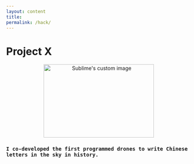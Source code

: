 ```yaml
---
layout: content
title: 
permalink: /hack/
---
```


# Project X

<p align="center">
  <img width="300" height="200" src=https://media.giphy.com/media/l3mZ5zogGcnzNzbqM/giphy.gif" alt="Sublime's custom image"/>
</p>


### `I co-developed the first programmed drones to write Chinese letters in the sky in history.`












